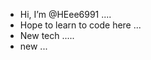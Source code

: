 - Hi, I’m @HEee6991 ....
- Hope to learn to code here ...
- New tech .....
- new ...

<!---
HEee6991/HEee6991 is a ✨ special ✨ repository because its `README.md` (this file) appears on your GitHub profile.
You can click the Preview link to take a look at your changes.
--->
